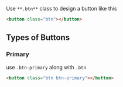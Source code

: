 Use `**.btn**` class to design a button like this

```html
<button class="btn"></button>
```

## Types of Buttons

### Primary

use `.btn-primary` along with `.btn`

```html
<button class="btn btn-primary"></button>
```
